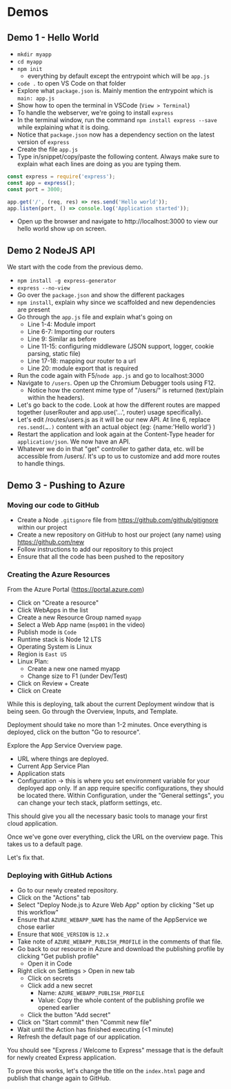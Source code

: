 # Demos

## Demo 1 - Hello World

* `mkdir myapp`
* `cd myapp`
* `npm init`
  - everything by default except the entrypoint which will be `app.js`
* `code .` to open VS Code on that folder
* Explore what `package.json` is. Mainly mention the entrypoint which is `main: app.js`
* Show how to open the terminal in VSCode (`View > Terminal`)
* To handle the webserver, we're going to install `express`
* In the terminal window, run the command `npm install express --save` while explaining what it is doing.
* Notice that `package.json` now has a dependency section on the latest version of `express`
* Create the file `app.js`
* Type in/snippet/copy/paste the following content. Always make sure to explain what each lines are doing as you are typing them.

```javascript
const express = require('express');
const app = express();
const port = 3000;

app.get('/', (req, res) => res.send('Hello world'));
app.listen(port, () => console.log('Application started'));
```

* Open up the browser and navigate to http://localhost:3000 to view our hello world show up on screen.


## Demo 2 NodeJS API

We start with the code from the previous demo.

* `npm install -g express-generator`
* `express --no-view`
* Go over the `package.json` and show the different packages
* `npm install`, explain why since we scaffolded and new dependencies are present
* Go through the `app.js` file and explain what's going on
  * Line 1-4: Module import
  * Line 6-7: Importing our routers
  * Line 9: Similar as before
  * Line 11-15: configuring middleware (JSON support, logger, cookie parsing, static file)
  * Line 17-18: mapping our router to a url
  * Line 20: module export that is required 
* Run the code again with F5/`node app.js` and go to localhost:3000
* Navigate to `/users`. Open up the Chromium Debugger tools using F12.
  * Notice how the content mime type of "/users/" is returned (text/plain within the headers).
* Let's go back to the code. Look at how the different routes are mapped together (userRouter and app.use('…', router) usage specifically).
* Let's edit /routes/users.js as it will be our new API. At line 6, replace `res.send(….)` content with an actual object (eg: {name:'Hello world'}     )
* Restart the application and look again at the Content-Type header for `application/json`. We now have an API.
* Whatever we do in that "get" controller to gather data, etc. will be accessible from /users/. It's up to us to customize and add more routes to handle things.

## Demo 3 - Pushing to Azure

### Moving our code to GitHub

* Create a Node `.gitignore` file from https://github.com/github/gitignore within our project
* Create a new repository on GitHub to host our project (any name) using https://github.com/new
* Follow instructions to add our repository to this project
* Ensure that all the code has been pushed to the repository

### Creating the Azure Resources

From the Azure Portal (https://portal.azure.com)

* Click on "Create a resource"
* Click WebApps in the list
* Create a new Resource Group named `myapp`
* Select a Web App name (`msp001` in the video)
* Publish mode is `Code`
* Runtime stack is Node 12 LTS
* Operating System is Linux
* Region is `East US`
* Linux Plan:
  * Create a new one named myapp
  * Change size to F1 (under Dev/Test)
* Click on Review + Create
* Click on Create

While this is deploying, talk about the current Deployment window that is being seen. Go through the Overview, Inputs, and Template.

Deployment should take no more than 1-2 minutes. Once everything is deployed, click on the button "Go to resource".

Explore the App Service Overview page.
* URL where things are deployed.
* Current App Service Plan
* Application stats
* Configuration -> this is where you set environment variable for your deployed app only. If an app require specific configurations, they should be located there. Within Configuration, under the "General settings", you can change your tech stack, platform settings, etc.

This should give you all the necessary basic tools to manage your first cloud application.

Once we've gone over everything, click the URL on the overview page. This takes us to a default page.

Let's fix that.

### Deploying with GitHub Actions

* Go to our newly created repository.
* Click on the "Actions" tab
* Select "Deploy Node.js to Azure Web App" option by clicking "Set up this workflow"
* Ensure that `AZURE_WEBAPP_NAME` has the name of the AppService we chose earlier
* Ensure that `NODE_VERSION` is `12.x`
* Take note of `AZURE_WEBAPP_PUBLISH_PROFILE` in the comments of that file.
* Go back to our resource in Azure and download the publishing profile by clicking "Get publish profile"
  * Open it in Code
* Right click on Settings > Open in new tab
  * Click on secrets
  * Click add a new secret
    * Name: `AZURE_WEBAPP_PUBLISH_PROFILE`
    * Value: Copy the whole content of the publishing profile we opened earlier
  * Click the button "Add secret"
* Click on "Start commit" then "Commit new file"
* Wait until the Action has finished executing (<1 minute)
* Refresh the default page of our application.

You should see "Express / Welcome to Express" message that is the default for newly created Express application.

To prove this works, let's change the title on the `index.html` page and publish that change again to GitHub.